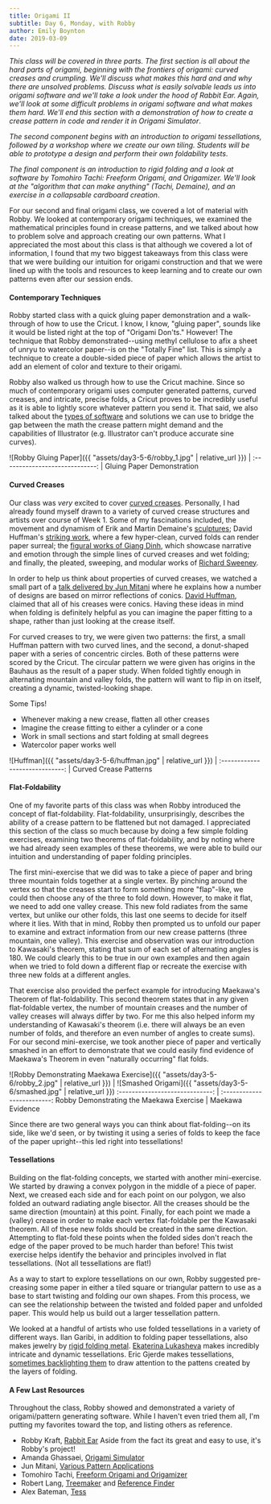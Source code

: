 ```yaml
---
title: Origami II
subtitle: Day 6, Monday, with Robby
author: Emily Boynton
date: 2019-03-09
---
```


_This class will be covered in three parts. The first section is all about the hard parts of origami, beginning with the frontiers of origami: curved creases and crumpling. We'll discuss what makes this hard and and why there are unsolved problems. Discuss what is easily solvable leads us into origami software and we'll take a look under the hood of Rabbit Ear. Again, we'll look at some difficult problems in origami software and what makes them hard. We'll end this section with a demonstration of how to create a crease pattern in code and render it in Origami Simulator_.

_The second component begins with an introduction to origami tessellations, followed by a workshop where we create our own tiling. Students will be able to prototype a design and perform their own foldability tests_.

_The final component is an introduction to rigid folding and a look at software by Tomohiro Tachi: Freeform Origami, and Origamizer. We'll look at the "algorithm that can make anything" (Tachi, Demaine), and an exercise in a collapsable cardboard creation_.


For our second and final origami class, we covered a lot of material with Robby. We looked at contemporary origami techniques, we examined the mathematical principles found in crease patterns, and we talked about how to problem solve and approach creating our own patterns. What I appreciated the most about this class is that although we covered a lot of information, I found that my two biggest takeaways from this class were that we were building our intuition for origami construction and that we were lined up with the tools and resources to keep learning and to create our own patterns even after our session ends.

#### Contemporary Techniques

Robby started class with a quick gluing paper demonstration and a walk-through of how to use the Cricut. I know, I know, "gluing paper", sounds like it would be listed right at the top of "Origami Don'ts." However! The technique that Robby demonstrated--using methyl cellulose to afix a sheet of unryu to watercolor paper--is on the "Totally Fine" list. This is simply a technique to create a double-sided piece of paper which allows the artist to add an element of color and texture to their origami. 

Robby also walked us through how to use the Cricut machine. Since so much of contemporary origami uses computer generated patterns, curved creases, and intricate, precise folds, a Cricut proves to be incredibly useful as it is able to lightly score whatever pattern you send it. That said, we also talked about the [types of software](https://github.com/robbykraft/SVG) and solutions we can use to bridge the gap between the math the crease pattern might demand and the capabilities of Illustrator (e.g. Illustrator can't produce accurate sine curves).


![Robby Gluing Paper]({{ "assets/day3-5-6/robby_1.jpg" | relative_url }}) | 
:-----------------------------: |
Gluing Paper Demonstration

#### Curved Creases

Our class was _very_ excited to cover [curved creases](http://erikdemaine.org/curved/history/). Personally, I had already found myself drawn to a variety of curved crease structures and artists over course of Week 1. Some of my fascinations included, the movement and dynamism of Erik and Martin Demaine's [sculptures](http://erikdemaine.org/curved/FullerCraft/); David Huffman's [striking work](https://erikdemaine.org/papers/Huffman_Origami5/paper.pdf), where a few hyper-clean, curved folds can render paper surreal; the [figural works of Giang Dinh](https://giangdinh.com/portfolio/), which showcase narrative and emotion through the simple lines of curved creases and wet folding; and finally, the pleated, sweeping, and modular works of [Richard Sweeney](https://www.richardsweeney.co.uk/works). 

In order to help us think about properties of curved creases, we watched a small part of a [talk delivered by Jun Mitani](https://www.youtube.com/watch?v=Aq9b_HelQ3E) where he explains how a number of designs are based on mirror reflections of conics. [David Huffman](https://en.wikipedia.org/wiki/David_A._Huffman), claimed that all of his creases were conics. Having these ideas in mind when folding is definitely helpful as you can imagine the paper fitting to a shape, rather than just looking at the crease itself.

For curved creases to try, we were given two patterns: the first, a small Huffman pattern with two curved lines, and the second, a donut-shaped paper with a series of concentric circles. Both of these patterns were scored by the Cricut. The circular pattern we were given has origins in the Bauhaus as the result of a paper study. When folded tightly enough in alternating mountain and valley folds, the pattern will want to flip in on itself, creating a dynamic, twisted-looking shape.

Some Tips!
* Whenever making a new crease, flatten all other creases
* Imagine the crease fitting to either a cylinder or a cone
* Work in small sections and start folding at small degrees
* Watercolor paper works well


![Huffman]({{ "assets/day3-5-6/huffman.jpg" | relative_url }}) | 
:-----------------------------: |
Curved Crease Patterns


#### Flat-Foldability

One of my favorite parts of this class was when Robby introduced the concept of flat-foldability. Flat-foldability, unsurprisingly, describes the ability of a crease pattern to be flattened but not damaged. I appreciated this section of the class so much because by doing a few simple folding exercises, examining two theorems of flat-foldability, and by noting where we had already seen examples of these theorems, we were able to build our intuition and understanding of paper folding principles. 

The first mini-exercise that we did was to take a piece of paper and bring three mountain folds together at a single vertex. By pinching around the vertex so that the creases start to form something more "flap"-like, we could then choose any of the three to fold down. However, to make it flat, we need to add one valley crease. This new fold radiates from the same vertex, but unlike our other folds, this last one seems to decide for itself where it lies. With that in mind, Robby then prompted us to unfold our paper to examine and extract information from our new crease patterns (three mountain, one valley). This exercise and observation was our introduction to Kawasaki's theorem, stating that sum of each set of alternating angles is 180. We could clearly this to be true in our own examples and then again when we tried to fold down a different flap or recreate the exercise with three new folds at a different angles.

That exercise also provided the perfect example for introducing Maekawa's Theorem of flat-foldability. This second theorem states that in any given flat-foldable vertex, the number of mountain creases and the number of valley creases will always differ by two. For me this also helped inform my understanding of Kawasaki's theorem (i.e. there will always be an even number of folds, and therefore an even number of angles to create sums). For our second mini-exercise, we took another piece of paper and vertically smashed in an effort to demonstrate that we could easily find evidence of Maekawa's Theorem in even "naturally occurring" flat folds.

![Robby Demonstrating Maekawa Exercise]({{ "assets/day3-5-6/robby_2.jpg" | relative_url }}) | ![Smashed Origami]({{ "assets/day3-5-6/smashed.jpg" | relative_url }})
:-----------------------------: | :-------------------------:
Robby Demonstrating the Maekawa Exercise | Maekawa Evidence


Since there are two general ways you can think about flat-folding--on its side, like we'd seen, or by twisting it using a series of folds to keep the face of the paper upright--this led right into tessellations!

#### Tessellations

Building on the flat-folding concepts, we started with another mini-exercise. We started by drawing a convex polygon in the middle of a piece of paper. Next, we creased each side and for each point on our polygon, we also folded an outward radiating angle bisector. All the creases should be the same direction (mountain) at this point. Finally, for each point we made a (valley) crease in order to make each vertex flat-foldable per the Kawasaki theorem. All of these new folds should be created in the same direction. Attempting to flat-fold these points when the folded sides don't reach the edge of the paper proved to be much harder than before! This twist exercise helps identify the behavior and principles involved in flat tessellations. (Not all tessellations are flat!)

As a way to start to explore tessellations on our own, Robby suggested pre-creasing some paper in either a tiled square or triangular pattern to use as a base to start twisting and folding our own shapes. From this process, we can see the relationship between the twisted and folded paper and unfolded paper. This would help us build out a larger tessellation pattern. 

We looked at a handful of artists who use folded tessellations in a variety of different ways. Ilan Garibi, in addition to folding paper tessellations, also makes jewelry by [rigid folding metal](https://www.garibiorigami.com/jewelry). [Ekaterina Lukasheva](https://www.instagram.com/ekaterina.lukasheva/) makes incredibly intricate and dynamic tessellations. Eric Gjerde makes tessellations, [sometimes backlighting them](http://www.ericgjerde.com/portfolio/arms-of-shiva/) to draw attention to the pattens created by the layers of folding. 

#### A Few Last Resources

Throughout the class, Robby showed and demonstrated a variety of origami/pattern generating software. While I haven't even tried them all, I'm putting my favorites toward the top, and listing others as reference.

* Robby Kraft, [Rabbit Ear](https://rabbitear.org/) Aside from the fact its great and easy to use, it's Robby's project!
* Amanda Ghassaei, [Origami Simulator](http://apps.amandaghassaei.com/OrigamiSimulator/)
* Jun Mitani, [Various Pattern Applications](http://mitani.cs.tsukuba.ac.jp/origami_application/)
* Tomohiro Tachi, [Freeform Origami and Origamizer](http://origami.c.u-tokyo.ac.jp/~tachi/software/)
* Robert Lang, [Treemaker](https://langorigami.com/article/treemaker/) and [Reference Finder](https://langorigami.com/article/referencefinder/)
* Alex Bateman, [Tess](http://www.papermosaics.co.uk/software.html)
